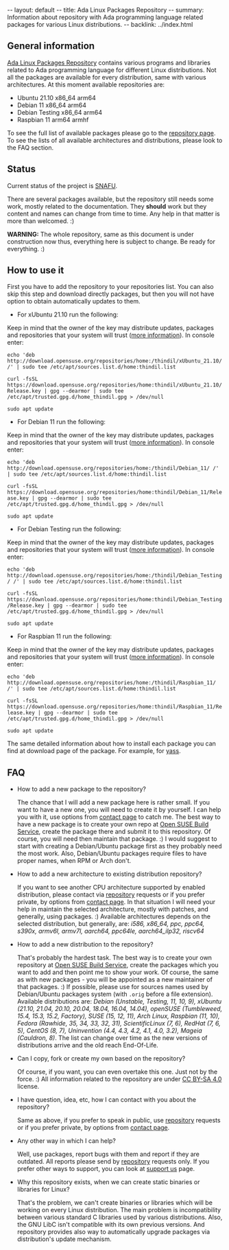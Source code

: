 -- layout: default
-- title: Ada Linux Packages Repository
-- summary: Information about repository with Ada programming language related packages for various Linux distributions.
-- backlink: ../index.html

## General information

[Ada Linux Packages Repository](https://build.opensuse.org/project/show/home:thindil)
contains various programs and libraries related to Ada programming language
for different Linux distributions. Not all the packages are available for
every distribution, same with various architectures. At this moment available
repositories are:

* Ubuntu 21.10 x86_64 arm64
* Debian 11 x86_64 arm64
* Debian Testing x86_64 arm64
* Raspbian 11 arm64 armhf

To see the full list of available packages please go to the [repository page](https://build.opensuse.org/project/show/home:thindil).
To see the lists of all available architectures and distributions, please look
to the FAQ section.

## Status

Current status of the project is [SNAFU](https://en.wikipedia.org/wiki/SNAFU).

There are several packages available, but the repository still needs some work,
mostly related to the documentation. They **should** work but they content and
names can change from time to time. Any help in that matter is more than
welcomed. :)

**WARNING:** The whole repository, same as this document is under construction
now thus, everything here is subject to change. Be ready for everything. :)

## How to use it

First you have to add the repository to your repositories list. You can also
skip this step and download directly packages, but then you will not have
option to obtain automatically updates to them.

* For xUbuntu 21.10 run the following:

Keep in mind that the owner of the key may distribute updates, packages and
repositories that your system will trust ([more information](https://help.ubuntu.com/community/SecureApt)). In console enter:

   `echo 'deb http://download.opensuse.org/repositories/home:/thindil/xUbuntu_21.10/ /' | sudo tee /etc/apt/sources.list.d/home:thindil.list`

   `curl -fsSL https://download.opensuse.org/repositories/home:thindil/xUbuntu_21.10/Release.key | gpg --dearmor | sudo tee /etc/apt/trusted.gpg.d/home_thindil.gpg > /dev/null`

   `sudo apt update`

* For Debian 11 run the following:

Keep in mind that the owner of the key may distribute updates, packages and
repositories that your system will trust ([more information](https://wiki.debian.org/SecureApt)). In console enter:

   `echo 'deb http://download.opensuse.org/repositories/home:/thindil/Debian_11/ /' | sudo tee /etc/apt/sources.list.d/home:thindil.list`

   `curl -fsSL https://download.opensuse.org/repositories/home:thindil/Debian_11/Release.key | gpg --dearmor | sudo tee /etc/apt/trusted.gpg.d/home_thindil.gpg > /dev/null`

   `sudo apt update`

* For Debian Testing run the following:

Keep in mind that the owner of the key may distribute updates, packages and repositories that your system will trust ([more information](https://wiki.debian.org/SecureApt)). In console enter:

   `echo 'deb http://download.opensuse.org/repositories/home:/thindil/Debian_Testing/ /' | sudo tee /etc/apt/sources.list.d/home:thindil.list`

   `curl -fsSL https://download.opensuse.org/repositories/home:thindil/Debian_Testing/Release.key | gpg --dearmor | sudo tee /etc/apt/trusted.gpg.d/home_thindil.gpg > /dev/null`

   `sudo apt update`

* For Raspbian 11 run the following:

Keep in mind that the owner of the key may distribute updates, packages and
repositories that your system will trust ([more information](https://wiki.debian.org/SecureApt)). In console enter:

   `echo 'deb http://download.opensuse.org/repositories/home:/thindil/Raspbian_11/ /' | sudo tee /etc/apt/sources.list.d/home:thindil.list`

   `curl -fsSL https://download.opensuse.org/repositories/home:thindil/Raspbian_11/Release.key | gpg --dearmor | sudo tee /etc/apt/trusted.gpg.d/home_thindil.gpg > /dev/null`

   `sudo apt update`

The same detailed information about how to install each package you can find at
download page of the package. For example, for [yass](https://software.opensuse.org//download.html?project=home%3Athindil&package=yass).

## FAQ

* How to add a new package to the repository?

  The chance that I will add a new package here is rather small. If you want
  to have a new one, you will need to create it by yourself. I can help you
  with it, use options from [contact page](../contact.html) to catch me. The best
  way to have a new package is to create your own repo at [Open SUSE Build Service](https://build.opensuse.org/),
  create the package there and submit it to this repository. Of course, you
  will need then maintain that package. :) I would suggest to start with
  creating a Debian/Ubuntu package first as they probably need the most work.
  Also, Debian/Ubuntu packages require files to have proper names, when RPM or
  Arch don't.

* How to add a new architecture to existing distribution repository?

  If you want to see another CPU architecture supported by enabled
  distribution, please contact via [repository](https://build.opensuse.org/project/show/home:thindil)
  requests or if you prefer private, by options from [contact page](../contact.html).
  In that situation I will need your help in maintain the selected
  architecture, mostly with patches, and generally, using packages. :)
  Available architectures depends on the selected distribution, but generally,
  are: *i586, x86_64, ppc, ppc64, s390x, armv6l, armv7l, aarch64, ppc64le,
  aarch64_ilp32, riscv64*

* How to add a new distribution to the repository?

  That's probably the hardest task. The best way is to create your own
  repository at [Open SUSE Build Service](https://build.opensuse.org/), create
  the packages which you want to add and then point me to show your work. Of
  course, the same as with new packages - you will be appointed as a new
  maintainer of that packages. :) If possible, please use for sources names
  used by Debian/Ubuntu packages system (with `.orig` before a file extension).
  Available distributions are: *Debian (Unstable, Testing, 11, 10, 9), xUbuntu
  (21.10, 21.04, 20.10, 20.04, 18.04, 16.04, 14.04), openSUSE (Tumbleweed,
  15.4, 15.3, 15.2, Factory), SUSE (15, 12, 11), Arch Linux, Raspbian (11, 10),
  Fedora (Rawhide, 35, 34, 33, 32, 31), ScientificLinux (7, 6), RedHat (7, 6,
  5), CentOS (8, 7), Uninvention (4.4, 4.3, 4.2, 4.1, 4.0, 3.2), Mageia
  (Cauldron, 8)*. The list can change over time as the new versions of
  distributions arrive and the old reach End-Of-Life.

* Can I copy, fork or create my own based on the repository?

  Of course, if you want, you can even overtake this one. Just not by the
  force. :) All information related to the repository are under [CC BY-SA 4.0](https://creativecommons.org/licenses/by-sa/4.0/deed.en)
  license.

* I have question, idea, etc, how I can contact with you about the repository?

  Same as above, if you prefer to speak in public, use [repository](https://build.opensuse.org/project/show/home:thindil)
  requests or if you prefer private, by options from [contact page](../contact.html).

* Any other way in which I can help?

  Well, use packages, report bugs with them and report if they are outdated.
  All reports please send by [repository](https://build.opensuse.org/project/show/home:thindil)
  requests only. If you prefer other ways to support, you can look at [support us](../supportus.html)
  page.

* Why this repository exists, when we can create static binaries or libraries
  for Linux?

  That's the problem, we can't create binaries or libraries which will be
  working on every Linux distribution. The main problem is incompatibility
  between various standard C libraries used by various distributions. Also, the
  GNU LibC isn't compatible with its own previous versions. And repository
  provides also way to automatically upgrade packages via distribution's update
  mechanism.
